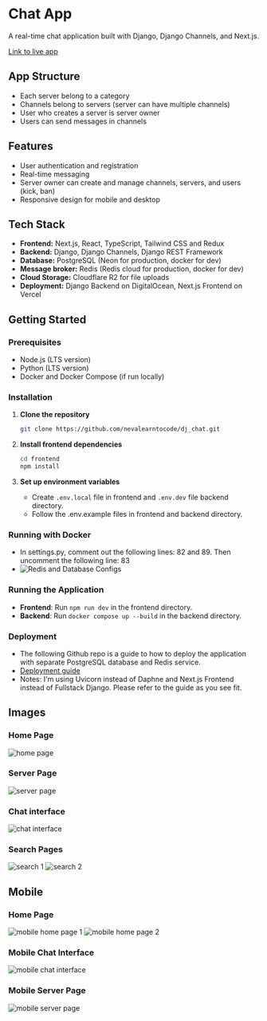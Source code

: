 # Chat App

A real-time chat application built with Django, Django Channels, and Next.js.

[Link to live app](https://django-nextjs-chat.vercel.app/)

## App Structure

- Each server belong to a category
- Channels belong to servers (server can have multiple channels)
- User who creates a server is server owner
- Users can send messages in channels

## Features

- User authentication and registration
- Real-time messaging
- Server owner can create and manage channels, servers, and users (kick, ban)
- Responsive design for mobile and desktop

## Tech Stack

- **Frontend:** Next.js, React, TypeScript, Tailwind CSS and Redux
- **Backend:** Django, Django Channels, Django REST Framework
- **Database:** PostgreSQL (Neon for production, docker for dev)
- **Message broker:** Redis (Redis cloud for production, docker for dev)
- **Cloud Storage:** Cloudflare R2 for file uploads
- **Deployment:** Django Backend on DigitalOcean, Next.js Frontend on Vercel

## Getting Started

### Prerequisites

- Node.js (LTS version)
- Python (LTS version)
- Docker and Docker Compose (if run locally)

### Installation

1. **Clone the repository**
    ```bash
    git clone https://github.com/nevalearntocode/dj_chat.git
    ```

2. **Install frontend dependencies**
    ```bash
    cd frontend
    npm install
    ```

3. **Set up environment variables**
    - Create `.env.local` file in frontend and `.env.dev` file backend directory.
    - Follow the .env.example files in frontend and backend directory.

### Running with Docker

- In settings.py, comment out the following lines: 82 and 89. Then uncomment the following line: 83
- ![Redis and Database Configs](/images/redis-and-database-configs.png)

### Running the Application

- **Frontend**: Run `npm run dev` in the frontend directory.
- **Backend**: Run `docker compose up --build` in the backend directory.

### Deployment

- The following Github repo is a guide to how to deploy the application with separate PostgreSQL database and Redis service.
- [Deployment guide](https://github.com/mitchtabian/HOWTO-django-channels-daphne)
- Notes: I'm using Uvicorn instead of Daphne and Next.js Frontend instead of Fullstack Django. Please refer to the guide as you see fit.

## Images

### Home Page
![home page](/images/home-page.png)

### Server Page
![server page](/images/server-landing-page.png)

### Chat interface
![chat interface](/images/chat-interface.png)

### Search Pages
![search 1](/images/search.png)
![search 2](/images/search-2.png)

## Mobile

### Home Page
![mobile home page 1](/images/mobile-home-page.png)
![mobile home page 2](/images/mobile-home-page-2.png)

### Mobile Chat Interface
![mobile chat interface](/images/mobile-chat-interface.png)

### Mobile Server Page
![mobile server page](/images/mobile-server-landing-page.png)
